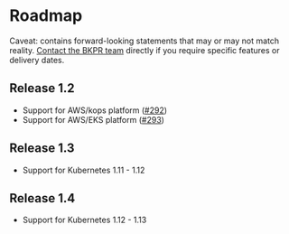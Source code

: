 # Roadmap

Caveat: contains forward-looking statements that may or may not match reality. [Contact the BKPR team](https://github.com/bitnami/kube-prod-runtime/issues/new) directly if you require specific features or delivery dates.

## Release 1.2

- Support for AWS/kops platform ([#292](https://github.com/bitnami/kube-prod-runtime/issues/292))
- Support for AWS/EKS platform ([#293](https://github.com/bitnami/kube-prod-runtime/issues/293))

## Release 1.3

- Support for Kubernetes 1.11 - 1.12

## Release 1.4

- Support for Kubernetes 1.12 - 1.13
